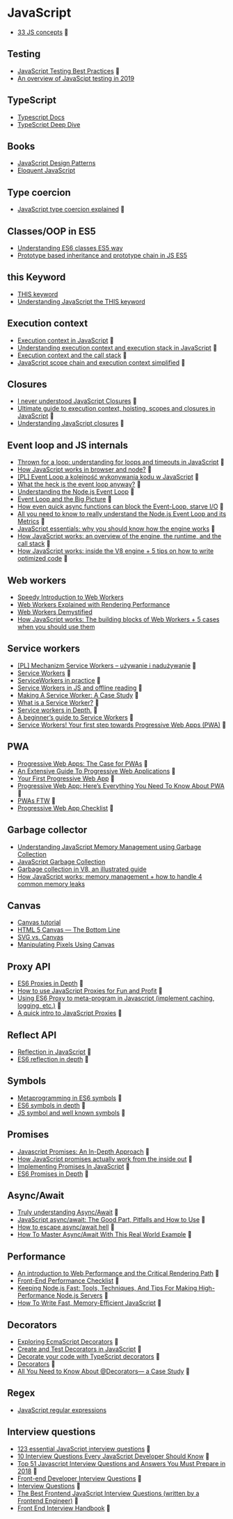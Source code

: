 # JavaScript

- [33 JS concepts](https://github.com/leonardomso/33-js-concepts) 🔶

## Testing
- [JavaScript Testing Best Practices](https://github.com/goldbergyoni/javascript-testing-best-practices) 🔶
- [An overview of JavaScipt testing in 2019](https://medium.com/welldone-software/an-overview-of-javascript-testing-in-2019-264e19514d0a)

## TypeScript
- [Typescript Docs](https://www.typescriptlang.org/docs/home.html)
- [TypeScript Deep Dive](https://basarat.gitbooks.io/typescript/)

## Books
- [JavaScript Design Patterns](https://addyosmani.com/resources/essentialjsdesignpatterns/book/)
- [Eloquent JavaScript](https://eloquentjavascript.net)

## Type coercion
- [JavaScript type coercion explained](https://medium.freecodecamp.org/js-type-coercion-explained-27ba3d9a2839) 🔶

## Classes/OOP in ES5
- [Understanding ES6 classes ES5 way](https://www.competa.com/blog/understanding-es6-classes-es5-way/)
- [Prototype based inheritance and prototype chain in JS ES5](https://itnext.io/prototype-based-inheritance-and-prototype-chain-in-javascript-es5-29c14f3972fa)

## this Keyword
- [THIS keyword](https://alligator.io/js/this-keyword/)
- [Understanding JavaScript the THIS keyword](https://hackernoon.com/understanding-javascript-the-this-keyword-4de325d77f68)

## Execution context
- [Execution context in JavaScript](https://hackernoon.com/execution-context-in-javascript-319dd72e8e2c) 🔶
- [Understanding execution context and execution stack in JavaScript](https://blog.bitsrc.io/understanding-execution-context-and-execution-stack-in-javascript-1c9ea8642dd0) 🔶
- [Execution context and the call stack](https://medium.com/@js_tut/execution-context-the-call-stack-d1fbe34f6fe9) 🔶
- [JavaScript scope chain and execution context simplified](https://medium.com/koderlabs/javascript-scope-chain-and-execution-context-simplified-ffb54fc6ad02) 🔶

## Closures
- [I never understood JavaScript Closures](https://medium.com/dailyjs/i-never-understood-javascript-closures-9663703368e8) 🔶
- [Ultimate guide to execution context, hoisting, scopes and closures in JavaScript](https://tylermcginnis.com/ultimate-guide-to-execution-contexts-hoisting-scopes-and-closures-in-javascript/) 🔶
- [Understanding JavaScript closures](https://hackernoon.com/understanding-javascript-closures-4188edf5ea1b) 🔶

## Event loop and JS internals
- [Thrown for a loop: understanding for loops and timeouts in JavaScript](https://medium.freecodecamp.org/thrown-for-a-loop-understanding-for-loops-and-timeouts-in-javascript-558d8255d8a4) 🔶
- [How JavaScript works in browser and node?](https://itnext.io/how-javascript-works-in-browser-and-node-ab7d0d09ac2f) 🔶
- [[PL] Event Loop a kolejność wykonywania kodu w JavaScript](https://geek.justjoin.it/event-loop-a-kolejnosc-wykonywania-kodu-javascript/) 🔶
- [What the heck is the event loop anyway?](https://www.youtube.com/watch?v=8aGhZQkoFbQ) 🔶
- [Understanding the Node.js Event Loop](https://blog.risingstack.com/node-js-at-scale-understanding-node-js-event-loop/) 🔶
- [Event Loop and the Big Picture](https://jsblog.insiderattack.net/event-loop-and-the-big-picture-nodejs-event-loop-part-1-1cb67a182810) 🔶
- [How even quick async functions can block the Event-Loop, starve I/O](https://snyk.io/blog/nodejs-how-even-quick-async-functions-can-block-the-event-loop-starve-io/) 🔶
- [All you need to know to really understand the Node.js Event Loop and its Metrics](https://www.dynatrace.com/news/blog/all-you-need-to-know-to-really-understand-the-node-js-event-loop-and-its-metrics/) 🔶
- [JavaScript essentials: why you should know how the engine works](https://medium.freecodecamp.org/javascript-essentials-why-you-should-know-how-the-engine-works-c2cc0d321553) 🔶
- [How JavaScript works: an overview of the engine, the runtime, and the call stack](https://blog.sessionstack.com/how-does-javascript-actually-work-part-1-b0bacc073cf) 🔶
- [How JavaScript works: inside the V8 engine + 5 tips on how to write optimized code](https://blog.sessionstack.com/how-javascript-works-inside-the-v8-engine-5-tips-on-how-to-write-optimized-code-ac089e62b12e) 🔶

## Web workers
- [Speedy Introduction to Web Workers](https://auth0.com/blog/speedy-introduction-to-web-workers/)
- [Web Workers Explained with Rendering Performance](https://medium.com/launch-school/what-are-web-workers-4a0e1ded7a67)
- [Web Workers Demystified](https://medium.com/clockwork-nl/web-workers-demystified-fb4c84bd566c)
- [How JavaScript works: The building blocks of Web Workers + 5 cases when you should use them](https://blog.sessionstack.com/how-javascript-works-the-building-blocks-of-web-workers-5-cases-when-you-should-use-them-a547c0757f6a)

## Service workers
- [[PL] Mechanizm Service Workers – używanie i nadużywanie](https://sekurak.pl/mechanizm-service-workers-uzywanie-i-naduzywanie/) 🔶
- [Service Workers](https://serviceworke.rs/) 🔶
- [ServiceWorkers in practice](https://blog.softwaremill.com/serviceworkers-in-practice-b04b4c650b96) 🔶
- [Service Workers in JS and offline reading](https://medium.com/quick-code/service-workers-in-js-and-offline-reading-7bac9d4980ea) 🔶
- [Making A Service Worker: A Case Study](https://www.smashingmagazine.com/2016/02/making-a-service-worker/) 🔶
- [What is a Service Worker?](https://medium.com/commencis/what-is-service-worker-4f8dc478f0b9) 🔶
- [Service workers in Depth.](https://medium.com/@onejohi/service-workers-in-depth-f5c9993ab8e7) 🔶
- [A beginner’s guide to Service Workers](https://medium.com/samsung-internet-dev/a-beginners-guide-to-service-workers-f76abf1960f6) 🔶
- [Service Workers! Your first step towards Progressive Web Apps (PWA)](https://itnext.io/service-workers-your-first-step-towards-progressive-web-apps-pwa-e4e11d1a2e85) 🔶

## PWA
- [Progressive Web Apps: The Case for PWAs](https://alistapart.com/article/progressive-web-apps-excerpt) 🔶
- [An Extensive Guide To Progressive Web Applications](https://www.smashingmagazine.com/2018/11/guide-pwa-progressive-web-applications/) 🔶
- [Your First Progressive Web App](https://developers.google.com/web/fundamentals/codelabs/your-first-pwapp/) 🔶
- [Progressive Web App: Here’s Everything You Need To Know About PWA](https://medium.com/quick-code/progressive-web-app-heres-everything-you-need-to-know-about-pwa-cf2fefcbf24e) 🔶
- [PWAs FTW](https://hackernoon.com/pwas-ftw-pt-1-37729432d529) 🔶
- [Progressive Web App Checklist](https://developers.google.com/web/progressive-web-apps/checklist) 🔶

## Garbage collector
- [Understanding JavaScript Memory Management using Garbage Collection](https://medium.com/front-end-weekly/understanding-javascript-memory-management-using-garbage-collection-35ed4954a67f)
- [JavaScript Garbage Collection](https://medium.com/front-end-weekly/javascript-garbage-collection-ae430e1c6c9f)
- [Garbage collection in V8, an illustrated guide](https://medium.com/@_lrlna/garbage-collection-in-v8-an-illustrated-guide-d24a952ee3b8)
- [How JavaScript works: memory management + how to handle 4 common memory leaks](https://blog.sessionstack.com/how-javascript-works-memory-management-how-to-handle-4-common-memory-leaks-3f28b94cfbec)

## Canvas
- [Canvas tutorial](https://developer.mozilla.org/en-US/docs/Web/API/Canvas_API/Tutorial)
- [HTML 5 Canvas — The Bottom Line](https://medium.com/@johnteckert/html-5-canvas-the-bottom-line-b48b509cf693)
- [SVG vs. Canvas](https://medium.com/@benisinca/svg-vs-canvas-92938aff799a)
- [Manipulating Pixels Using Canvas](https://css-tricks.com/manipulating-pixels-using-canvas/)

## Proxy API
- [ES6 Proxies in Depth](https://ponyfoo.com/articles/es6-proxies-in-depth) 🔶
- [How to use JavaScript Proxies for Fun and Profit](https://medium.com/dailyjs/how-to-use-javascript-proxies-for-fun-and-profit-365579d4a9f8) 🔶
- [Using ES6 Proxy to meta-program in Javascript (implement caching, logging, etc.)](https://medium.com/@niwaa/using-es6-proxy-to-meta-program-in-javascript-implement-caching-logging-etc-577e253b3e05) 🔶
- [A quick intro to JavaScript Proxies](https://medium.freecodecamp.org/a-quick-intro-to-javascript-proxies-55695ddc4f98) 🔶

## Reflect API
- [Reflection in JavaScript](https://medium.com/devcrib/reflection-in-javascript-696248be31fd) 🔶
- [ES6 reflection in depth](https://ponyfoo.com/articles/es6-reflection-in-depth) 🔶

## Symbols
- [Metaprogramming in ES6 symbols](https://www.keithcirkel.co.uk/metaprogramming-in-es6-symbols/) 🔶
- [ES6 symbols in depth](https://ponyfoo.com/articles/es6-symbols-in-depth) 🔶
- [JS symbol and well known symbols](https://medium.com/@obaranovskyi/js-symbol-and-well-known-symbols-c3c9cc395b6d) 🔶

## Promises
- [Javascript Promises: An In-Depth Approach](https://codeburst.io/playing-with-javascript-promises-a-comprehensive-approach-25ab752c78c3) 🔶
- [How JavaScript promises actually work from the inside out](https://medium.freecodecamp.org/how-javascript-promises-actually-work-from-the-inside-out-76698bb7210b) 🔶
- [Implementing Promises In JavaScript](https://medium.freecodecamp.org/how-to-implement-promises-in-javascript-1ce2680a7f51) 🔶
- [ES6 Promises in Depth](https://ponyfoo.com/articles/es6-promises-in-depth) 🔶

## Async/Await
- [Truly understanding Async/Await](https://medium.com/@rafaelvidaurre/truly-understanding-async-await-491dd580500e) 🔶
- [JavaScript async/await: The Good Part, Pitfalls and How to Use](https://hackernoon.com/javascript-async-await-the-good-part-pitfalls-and-how-to-use-9b759ca21cda) 🔶
- [How to escape async/await hell](https://medium.freecodecamp.org/avoiding-the-async-await-hell-c77a0fb71c4c) 🔶
- [How To Master Async/Await With This Real World Example](https://medium.freecodecamp.org/how-to-master-async-await-with-this-real-world-example-19107e7558ad) 🔶

## Performance
- [An introduction to Web Performance and the Critical Rendering Path](https://medium.freecodecamp.org/an-introduction-to-web-performance-and-the-critical-rendering-path-ce1fb5029494) 🔶
- [Front-End Performance Checklist](https://github.com/thedaviddias/Front-End-Performance-Checklist) 🔶
- [Keeping Node.js Fast: Tools, Techniques, And Tips For Making High-Performance Node.js Servers](https://www.smashingmagazine.com/2018/06/nodejs-tools-techniques-performance-servers/) 🔶
- [How To Write Fast, Memory-Efficient JavaScript](https://www.smashingmagazine.com/2012/11/writing-fast-memory-efficient-javascript/) 🔶

## Decorators
- [Exploring EcmaScript Decorators](https://medium.com/google-developers/exploring-es7-decorators-76ecb65fb841) 🔶
- [Create and Test Decorators in JavaScript](https://netbasal.com/create-and-test-decorators-in-javascript-85e8d5cf879c) 🔶
- [Decorate your code with TypeScript decorators](https://codeburst.io/decorate-your-code-with-typescript-decorators-5be4a4ffecb4) 🔶
- [Decorators](https://www.typescriptlang.org/docs/handbook/decorators.html) 🔶
- [All You Need to Know About @Decorators— a Case Study](https://hackernoon.com/all-you-need-to-know-about-decorators-a-case-study-4a7e776b22a6) 🔶

## Regex
- [JavaScript regular expressions](https://flaviocopes.com/javascript-regular-expressions/)

## Interview questions
- [123 essential JavaScript interview questions](https://github.com/ganqqwerty/123-Essential-JavaScript-Interview-Questions) 🔶
- [10 Interview Questions Every JavaScript Developer Should Know](https://medium.com/javascript-scene/10-interview-questions-every-javascript-developer-should-know-6fa6bdf5ad95) 🔶
- [Top 51 Javascript Interview Questions and Answers You Must Prepare in 2018](https://www.greycampus.com/blog/programming/top-javascript-interview-questions-and-answers) 🔶
- [Front-end Developer Interview Questions](https://h5bp.org/Front-end-Developer-Interview-Questions/) 🔶
- [Interview Questions](http://thatjsdude.com/interview/index.html) 🔶
- [The Best Frontend JavaScript Interview Questions (written by a Frontend Engineer)](https://performancejs.com/post/hde6d32/The-Best-Frontend-JavaScript-Interview-Questions-(Written-by-a-Frontend-Engineer)) 🔶
- [Front End Interview Handbook](https://github.com/yangshun/front-end-interview-handbook) 🔶